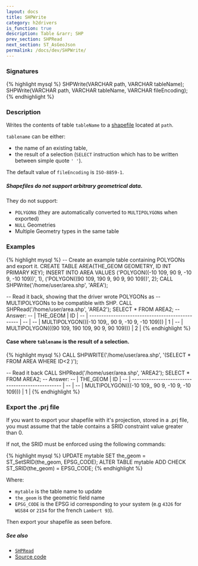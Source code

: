 ```yaml
---
layout: docs
title: SHPWrite
category: h2drivers
is_function: true
description: Table &rarr; SHP
prev_section: SHPRead
next_section: ST_AsGeoJson
permalink: /docs/dev/SHPWrite/
---
```


### Signatures

{% highlight mysql %}
SHPWrite(VARCHAR path, VARCHAR tableName);
SHPWrite(VARCHAR path, VARCHAR tableName, VARCHAR fileEncoding);
{% endhighlight %}

### Description

Writes the contents of table `tableName` to a [shapefile][wiki]
located at `path`.

`tablename` can be either:

* the name of an existing table,
* the result of a selection (`SELECT` instruction which has to be written between simple quote `' '`).


The default value of `fileEncoding` is `ISO-8859-1`.

<div class="note warning">
  <h5>Shapefiles do not support arbitrary geometrical data.</h5>
  <p>They do not support:
  <ul>
    <li><code>POLYGON</code>s (they are automatically converted to
        <code>MULTIPOLYGON</code>s when exported)</li>
    <li><code>NULL</code> Geometries</li>
    <li>Multiple Geometry types in the same table</li>
  </ul></p>
</div>

### Examples

{% highlight mysql %}
-- Create an example table containing POLYGONs and export it.
CREATE TABLE AREA(THE_GEOM GEOMETRY, ID INT PRIMARY KEY);
INSERT INTO AREA VALUES
    ('POLYGON((-10 109, 90 9, -10 9, -10 109))', 1),
    ('POLYGON((90 109, 190 9, 90 9, 90 109))', 2);
CALL SHPWrite('/home/user/area.shp', 'AREA');

-- Read it back, showing that the driver wrote POLYGONs as
-- MULTIPOLYGONs to be compatible with SHP.
CALL SHPRead('/home/user/area.shp', 'AREA2');
SELECT * FROM AREA2;
-- Answer:
-- |                     THE_GEOM                     | ID |
-- | ------------------------------------------------ | -- |
-- | MULTIPOLYGON(((-10 109,, 90 9, -10 9, -10 109))) |  1 |
-- | MULTIPOLYGON(((90 109, 190 109, 90 9, 90 109)))  |  2 |
{% endhighlight %}

#### Case where `tablename` is the result of a selection.

{% highlight mysql %}
CALL SHPWRITE('/home/user/area.shp', 
              '(SELECT * FROM AREA WHERE ID<2 )');

-- Read it back
CALL SHPRead('/home/user/area.shp', 'AREA2');
SELECT * FROM AREA2;
-- Answer:
-- |                     THE_GEOM                     | ID |
-- | ------------------------------------------------ | -- |
-- | MULTIPOLYGON(((-10 109,, 90 9, -10 9, -10 109))) |  1 |
{% endhighlight %}

### Export the .prj file

If you want to export your shapefile with it's projection, stored in a .prj file, you must assume that the table contains a SRID constraint value  greater than 0. 

If not, the SRID must be enforced using the following commands:

{% highlight mysql %}
UPDATE mytable SET the_geom = ST_SetSRID(the_geom, EPSG_CODE);
ALTER TABLE mytable ADD CHECK ST_SRID(the_geom) = EPSG_CODE;
{% endhighlight %}

Where:

* `mytable` is the table name to update
* `the_geom` is the geometric field name
* `EPSG_CODE` is the EPSG id corresponding to your system (e.g `4326` for `WGS84` or `2154` for the french `Lambert 93`).

Then export your shapefile as seen before.

##### See also

* [`SHPRead`](../SHPRead)
* <a href="https://github.com/orbisgis/h2gis/blob/master/h2gis-functions/src/main/java/org/h2gis/functions/io/shp/SHPWrite.java" target="_blank">Source code</a>

[wiki]: http://en.wikipedia.org/wiki/Shapefile
